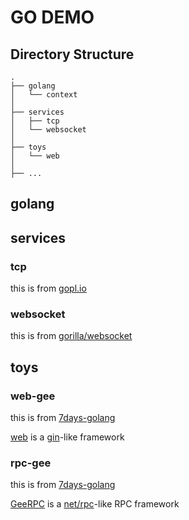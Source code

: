 # GO DEMO

## Directory Structure


```text
.
├── golang
│   └── context
│
├── services
│   ├── tcp
│   └── websocket
│
├── toys
│   └── web
│
├── ...
```

## golang

## services

### tcp
this is from [gopl.io](https://github.com/adonovan/gopl.io/blob/HEAD/ch8/netcat3/netcat.go)

### websocket
this is from [gorilla/websocket](https://github.com/gorilla/websocket/tree/master/examples/chat)

## toys

### web-gee
this is from [7days-golang](https://github.com/geektutu/7days-golang)

[web](https://geektutu.com/post/gee.html) is a [gin](https://github.com/gin-gonic/gin)-like framework

### rpc-gee
this is from [7days-golang](https://github.com/geektutu/7days-golang)

[GeeRPC](https://geektutu.com/post/geerpc.html) is a [net/rpc](https://github.com/golang/go/tree/master/src/net/rpc)-like RPC framework
